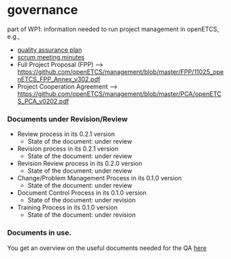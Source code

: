 governance
==========

part of WP1: information needed to run project management in openETCS, e.g., 
* [quality assurance plan](https://github.com/openETCS/governance/tree/master/QA%20Plan) 
* [scrum meeting minutes](https://github.com/openETCS/governance/tree/master/scrumMeetings)
* Full Project Proposal (FPP) --> https://github.com/openETCS/management/blob/master/FPP/11025_openETCS_FPP_Annex_v302.pdf
* Project Cooperation Agreement --> https://github.com/openETCS/management/blob/master/PCA/openETCS_PCA_v0202.pdf

### Documents under Revision/Review
* Review process in its 0.2.1 version
	- State of the document: under review		
* Revision process in its 0.2.1 version
 	- State of the document: under review 	 	
* Revision Review process in its 0.2.0 version
   	- State of the document: under review
* Change/Problem Management Process in its 0.1.0 version
	- State of the document: under review
* Document Control Process in its 0.1.0 version
	- State of the document: under revision
* Training Process in its 0.1.0 version
	- State of the document: under revision
  	
### Documents in use.

You get an overview on the useful documents needed for the QA [here](https://github.com/openETCS/governance/wiki/Lists-of-documents)
	
 
